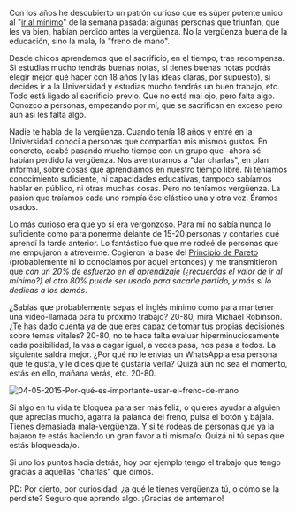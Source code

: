Con los años he descubierto un patrón curioso que es súper potente unido al "[ir al mínimo](http://marcoscobena.com/2016/06/05/el-valor-de-ir-al-minimo-con-aquello-que-suenas-sin-querer/)" de la semana pasada: algunas personas que triunfan, que les va bien, habían perdido antes la vergüenza. No la vergüenza buena de la educación, sino la mala, la "freno de mano".

Desde chicos aprendemos que el sacrificio, en el tiempo, trae recompensa. Si estudias mucho tendrás buenas notas, si tienes buenas notas podrás elegir mejor qué hacer con 18 años (y las ideas claras, por supuesto), si decides ir a la Universidad y estudias mucho tendrás un buen trabajo, etc. Todo está ligado al sacrificio previo. Que no está mal ojo, pero falta algo. Conozco a personas, empezando por mí, que se sacrifican en exceso pero aún así les falta algo.

Nadie te habla de la vergüenza. Cuando tenía 18 años y entré en la Universidad conocí a personas que compartían mis mismos gustos. En concreto, acabé pasando mucho tiempo con un grupo que -ahora sé- habían perdido la vergüenza. Nos aventuramos a "dar charlas", en plan informal, sobre cosas que aprendíamos en nuestro tiempo libre. Ni teníamos conocimiento suficiente, ni capacidades educativas, tampoco sabíamos hablar en público, ni otras muchas cosas. Pero no teníamos vergüenza. La pasión que traíamos cada uno rompía ése elástico una y otra vez. Éramos osados.

Lo más curioso era que yo sí era vergonzoso. Para mí no sabía nunca lo suficiente como para ponerme delante de 15-20 personas y contarles qué aprendí la tarde anterior. Lo fantástico fue que me rodeé de personas que me empujaron a atreverme. Cogieron la base del [Principio de Pareto](https://es.wikipedia.org/wiki/Principio_de_Pareto) (probablemente ni lo conocíamos por aquel entonces) y me transmitieron que _con un 20% de esfuerzo en el aprendizaje (¿recuerdas el valor de ir al mínimo?) el otro 80% puede ser usado para sacarle partido, y más si lo dedicas a los demás_.

¿Sabías que probablemente sepas el inglés mínimo como para mantener una vídeo-llamada para tu próximo trabajo? 20-80, mira Michael Robinson. ¿Te has dado cuenta ya de que eres capaz de tomar tus propias decisiones sobre temas vitales? 20-80, no te hace falta evaluar hiperminuciosamente cada posibilidad, la vas a cagar igual, a veces pasa, nos pasa a todos. La siguiente saldrá mejor. ¿Por qué no le envías un WhatsApp a esa persona que te gusta, y le dices que te gustaría verla? Quizá aún no sea el momento, estás en ello, mañana verás, etc. 20-80.

![04-05-2015-Por-qué-es-importante-usar-el-freno-de-mano](04-05-2015-por-quc3a9-es-importante-usar-el-freno-de-mano.jpg)

Si algo en tu vida te bloquea para ser más feliz, o quieres ayudar a alguien que aprecias mucho, agarra la palanca del freno, pulsa el botón y bájala. Tienes demasiada mala-vergüenza. Y si te rodeas de personas que ya la bajaron te estás haciendo un gran favor a ti misma/o. Quizá ni tú sepas que estás bloqueada/o.

Si uno los puntos hacia detrás, hoy por ejemplo tengo el trabajo que tengo gracias a aquellas "charlas" que dimos.

PD: Por cierto, por curiosidad, ¿a qué le tienes vergüenza tú, o cómo se la perdiste? Seguro que aprendo algo. ¡Gracias de antemano!